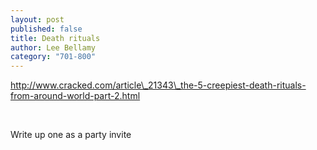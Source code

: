 ```yaml
---
layout: post
published: false
title: Death rituals
author: Lee Bellamy
category: "701-800"
---
```


http://www.cracked.com/article\_21343\_the-5-creepiest-death-rituals-from-around-world-part-2.html

&nbsp;

Write up one as a party invite